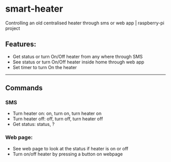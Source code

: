 # smart-heater
Controlling an old centralised heater through sms or web app | raspberry-pi project 

## Features:
* Get status or turn On/Off heater from any where through SMS
* See status or turn On/Off heater inside home through web app
* Set timer to turn On the heater

---
## Commands
### SMS
* Turn heater on: on, turn on, turn heater on
* Turn heater off: off, turn off, turn heater off
* Get status: status, ?

### Web page:
* See web page to look at the status if heater is on or off
* Turn on/off heater by pressing a button on webpage